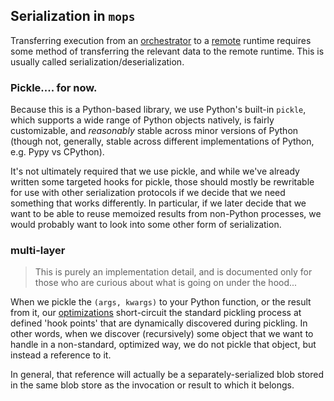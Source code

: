 ## Serialization in `mops`

Transferring execution from an [orchestrator](./orchestrator.md) to a [remote](./remote.md) runtime
requires some method of transferring the relevant data to the remote runtime. This is usually called
serialization/deserialization.

### Pickle.... for now.

Because this is a Python-based library, we use Python's built-in `pickle`, which supports a wide range of
Python objects natively, is fairly customizable, and _reasonably_ stable across minor versions of Python
(though not, generally, stable across different implementations of Python, e.g. Pypy vs CPython).

It's not ultimately required that we use pickle, and while we've already written some targeted hooks for
pickle, those should mostly be rewritable for use with other serialization protocols if we decide that we
need something that works differently. In particular, if we later decide that we want to be able to reuse
memoized results from non-Python processes, we would probably want to look into some other form of
serialization.

### multi-layer

> This is purely an implementation detail, and is documented only for those who are curious about what is
> going on under the hood...

When we pickle the `(args, kwargs)` to your Python function, or the result from it, our
[optimizations](./optimizations.md) short-circuit the standard pickling process at defined 'hook points'
that are dynamically discovered during pickling. In other words, when we discover (recursively) some
object that we want to handle in a non-standard, optimized way, we do not pickle that object, but instead
a reference to it.

In general, that reference will actually be a separately-serialized blob stored in the same blob store as
the invocation or result to which it belongs.
